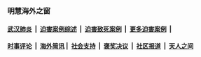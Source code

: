 
### 明慧海外之窗

####  [武汉肺炎](indexes/365.md?t=05211701) &nbsp;|&nbsp;  [迫害案例综述](indexes/328.md?t=05211701) &nbsp;|&nbsp; [迫害致死案例](indexes/277.md?t=05211701)  &nbsp;|&nbsp; [更多迫害案例](indexes/81.md?t=05211701)  &nbsp;|&nbsp; 
####  [时事评论](indexes/19.md?t=05211701) &nbsp;|&nbsp; [海外简讯](indexes/245.md?t=05211701)&nbsp;|&nbsp;  [社会支持](indexes/140.md?t=05211701) &nbsp;|&nbsp; [褒奖决议](indexes/282.md?t=05211701) &nbsp;|&nbsp; [社区报道](indexes/91.md?t=05211701)  &nbsp;|&nbsp; [天人之间](indexes/78.md?t=05211701) 

